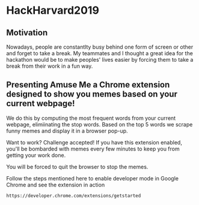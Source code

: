 # HackHarvard2019


## Motivation
Nowadays, people are constantlty busy behind one form of screen or other and forget to take a break.
My teammates and I thought a great idea for the hackathon would be to make peoples' lives easier by forcing them to take a break from their work in a fun way.

## Presenting Amuse Me a Chrome extension designed to show you memes based on your current webpage!

We do this by computing the most frequent words from your current webpage, elimiinating the stop words. 
Based on the top 5 words we scrape funny memes and display it in a browser pop-up.


Want to work? Challenge accepted! If you have this extension enabled, you'll be bombarded with memes every few minutes to keep you from getting your work done.


You will be forced to quit the browser to stop the memes.

Follow the steps mentioned here to enable developer mode in Google Chrome and see the extension in action
```
https://developer.chrome.com/extensions/getstarted
```


